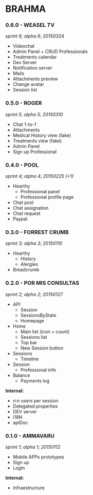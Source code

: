 # BRAHMA

### 0.6.0 - WEASEL TV
_sprint 6; alpha 6; 20150324_

* Videochat
* Admin Panel + CRUD Professionals
* Treatments calendar
* Dev Server
* Notification server
* Mails
* Attachments preview
* Change avatar
* Session list

### 0.5.0 - ROGER
_sprint 5; alpha 5; 20150310_

* Chat 1-to-1
* Attachments
* Medical History view (fake)
* Treatments view (fake)
* Admin Panel
* Sign up Professional

### 0.4.0 - POOL
_sprint 4; alpha 4; 20150225 (+1)_

* Hearthy
	* Professional panel
	* Professional profile page
* Chat pool
* Chat assignation
* Chat request
* Paypal

### 0.3.0 - FORREST CRUMB
_sprint 3; alpha 3; 20150110_

* Hearthy
	* History
	* Alergies
* Breadcrumb

### 0.2.0 - POR MIS CONSULTAS
_sprint 2; alpha 2; 20150127_

* API
	* Session
	* SessionsByState
	* Homepage
* Home
	* Main list (icon + count)
	* Sessions list
	* Top bar
	* New Session button
* Sessions
	* Timeline
* Session
	* Professional info
* Balance
	* Payments log

**Internal:**

* _n:n_ users per session
* Delegated properties
* DEV server
* i18N
* apiDoc

### 0.1.0 - AMMAVARU
_sprint 1; alpha 1; 20150112_

* Mobile APPs prototypes
* Sign up
* Login

**Internal:**

* Infraestructure